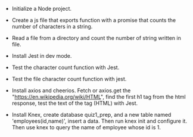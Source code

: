 * Initialize a Node project.
* Create a js file that exports function with a promise that counts the number of characters in a string.
* Read a file from a directory and count the number of string written in file.
* Install Jest in dev mode.
* Test the character count function with Jest.
* Test the file character count function with jest.


* Install axios and cheerios. Fetch or axios.get the "https://en.wikipedia.org/wiki/HTML", find the first h1 tag from the html response, test the text of the tag (HTML) with Jest.

* Install Knex, create database quiz1_prep, and a new table named 'employees(id,name)', insert a data. Then run knex init and configure it. Then use knex to query the name of employee whose id is 1.